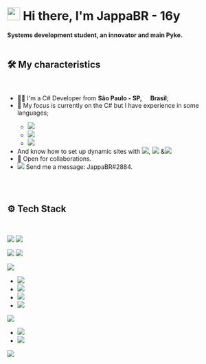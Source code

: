 <h1><img src="https://emojis.slackmojis.com/emojis/images/1570211625/6611/wave-animated.gif?1570211625" width="30"/> Hi there, I'm JappaBR - 16y </h1>

**Systems development student, an innovator and main Pyke.**
<br><br>

## 🛠 My characteristics

<br>
<ul>
  <li>🧑‍💻 I'm a C# Developer from <b>São Paulo - SP, <img src="https://image.flaticon.com/icons/svg/197/197386.svg" width="13"/> Brasil</b>;</li>
  <li>💾 My focus is currently on the C# but I have experience in some languages;</li>
  <ul>
     <li><img src="https://img.shields.io/badge/JavaScript-F7DF1E?style=for-the-badge&logo=javascript&logoColor=black"></li>
     <li><img src="https://img.shields.io/badge/Python-3776AB?style=for-the-badge&logo=python&logoColor=white"/></li>
     <li><img src="https://img.shields.io/badge/PHP-777BB4?style=for-the-badge&logo=php&logoColor=white"></li>
  </ul>
  <li>
  And know how to set up dynamic sites with <img src="https://img.shields.io/badge/HTML5-E34F26?style=for-the-badge&logo=html5&logoColor=white"/>, 
  <img src="https://img.shields.io/badge/CSS3-1572B6?style=for-the-badge&logo=css3&logoColor=white"/> 
  &<img src="https://img.shields.io/badge/JavaScript-F7DF1E?style=for-the-badge&logo=javascript&logoColor=black"/>
  </li>
  <li>🤝 Open for collaborations.</li>
  <li><img src="https://img.shields.io/badge/Discord-7289DA?style=for-the-badge&logo=discord&logoColor=white"> Send me a message: JappaBR#2884.</li>
</ul>
<br>
<br>

## ⚙️ Tech Stack

<br>
<p>
  <img src="https://img.shields.io/badge/github%20-%23121011.svg?&style=for-the-badge&logo=github&logoColor=white"/> 
  <img src="https://img.shields.io/badge/Git-F05032?style=for-the-badge&logo=git&logoColor=white"/>
</p>
<p>
  <img src="https://img.shields.io/badge/Windows-0078D6?style=for-the-badge&logo=windows&logoColor=white">
  <img src="https://img.shields.io/badge/Linux_Mint-87CF3E?style=for-the-badge&logo=linux-mint&logoColor=white"/>
</p>
<p>
  <img src="https://img.shields.io/badge/JavaScript-F7DF1E?style=for-the-badge&logo=javascript&logoColor=black"/>
    <ul>
      <li><img src="https://img.shields.io/badge/Node.js-43853D?style=for-the-badge&logo=node.js&logoColor=white"/></li>
      <li><img src="https://img.shields.io/badge/react_native%20-%2320232a.svg?&style=for-the-badge&logo=react&logoColor=%2361DAFB"/></li>
      <li><img src="https://img.shields.io/badge/npm-CB3837?style=for-the-badge&logo=npm&logoColor=white"/></li>
      <li><img src="https://img.shields.io/badge/Yarn-2C8EBB?style=for-the-badge&logo=yarn&logoColor=white"/></li>
    </ul>
</p>
<p>
  <img src="https://img.shields.io/badge/C%23-993399?style=for-the-badge&logo=c-sharp&logoColor=white"/>
    <ul>
     <li><img src="https://img.shields.io/badge/.NET-5C2D91?style=for-the-badge&logo=.net&logoColor=white"/></li>
     <li><img src="https://img.shields.io/badge/NuGet-004880?style=for-the-badge&logo=nuget&logoColor=white"/></li>
    </ul>
</p>
<p>
  <img src="https://img.shields.io/badge/MySQL-00000F?style=for-the-badge&logo=mysql&logoColor=white"/>
</p>
<br>
